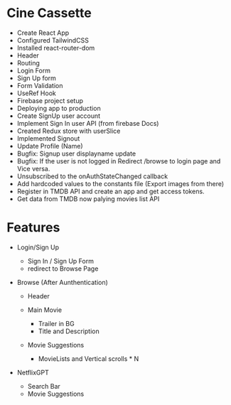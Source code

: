 # Cine Cassette

- Create React App
- Configured TailwindCSS
- Installed react-router-dom
- Header
- Routing
- Login Form
- Sign Up form
- Form Validation
- UseRef Hook
- Firebase project setup
- Deploying app to production
- Create SignUp user account
- Implement Sign In user API (from firebase Docs)
- Created Redux store with userSlice
- Implemented Signout
- Update Profile (Name)
- Bugfix: Signup user displayname update
- Bugfix: If the user is not logged in Redirect /browse to login page and Vice versa.
- Unsubscribed to the onAuthStateChanged callback
- Add hardcoded values to the constants file (Export images from there)
- Register in TMDB API and create an app and get access tokens.
- Get data from TMDB now palying movies list API




# Features
- Login/Sign Up
    - Sign In / Sign Up Form
    - redirect to Browse Page

- Browse (After Aunthentication)
    - Header
    - Main Movie
        - Trailer in BG
        - Title and Description

    - Movie Suggestions
        - MovieLists and Vertical scrolls * N

- NetflixGPT
    - Search Bar
    - Movie Suggestions

